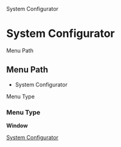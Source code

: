 
System Configurator
# System Configurator



Menu Path
## Menu Path



- System Configurator

Menu Type
### Menu Type

**Window**


[System Configurator](functional-guide/window/window-system-configurator.md)